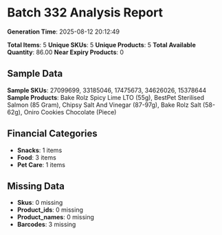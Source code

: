 # Batch 332 Analysis Report

**Generation Time**: 2025-08-12 20:12:49

**Total Items**: 5
**Unique SKUs**: 5
**Unique Products**: 5
**Total Available Quantity**: 86.00
**Near Expiry Products**: 0

## Sample Data
**Sample SKUs**: 27099699, 33185046, 17475673, 34626026, 15378644
**Sample Products**: Bake Rolz Spicy Lime LTO (55g), BestPet Sterilised Salmon (85 Gram), Chipsy Salt And Vinegar (87-97g), Bake Rolz Salt (58-62g), Oniro Cookies Chocolate (Piece)

## Financial Categories
- **Snacks**: 1 items
- **Food**: 3 items
- **Pet Care**: 1 items

## Missing Data
- **Skus**: 0 missing
- **Product_ids**: 0 missing
- **Product_names**: 0 missing
- **Barcodes**: 3 missing
